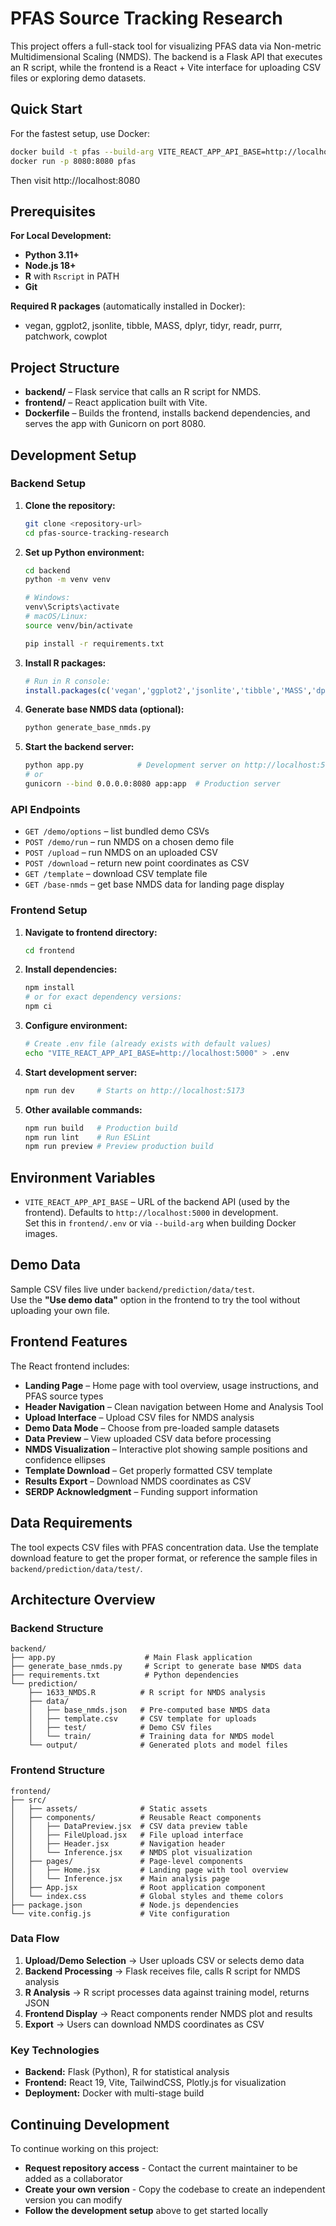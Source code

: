 # PFAS Source Tracking Research

This project offers a full-stack tool for visualizing PFAS data via Non-metric Multidimensional Scaling (NMDS).
The backend is a Flask API that executes an R script, while the frontend is a React + Vite interface for uploading CSV files or exploring demo datasets.

## Quick Start

For the fastest setup, use Docker:

```bash
docker build -t pfas --build-arg VITE_REACT_APP_API_BASE=http://localhost:8080 .
docker run -p 8080:8080 pfas
```

Then visit http://localhost:8080

## Prerequisites

**For Local Development:**

- **Python 3.11+**
- **Node.js 18+**
- **R** with `Rscript` in PATH
- **Git**

**Required R packages** (automatically installed in Docker):

- vegan, ggplot2, jsonlite, tibble, MASS, dplyr, tidyr, readr, purrr, patchwork, cowplot

## Project Structure

- **backend/** – Flask service that calls an R script for NMDS.
- **frontend/** – React application built with Vite.
- **Dockerfile** – Builds the frontend, installs backend dependencies, and serves the app with Gunicorn on port 8080.

## Development Setup

### Backend Setup

1. **Clone the repository:**

   ```bash
   git clone <repository-url>
   cd pfas-source-tracking-research
   ```

2. **Set up Python environment:**

   ```bash
   cd backend
   python -m venv venv

   # Windows:
   venv\Scripts\activate
   # macOS/Linux:
   source venv/bin/activate

   pip install -r requirements.txt
   ```

3. **Install R packages:**

   ```r
   # Run in R console:
   install.packages(c('vegan','ggplot2','jsonlite','tibble','MASS','dplyr','tidyr','readr','purrr','patchwork','cowplot'))
   ```

4. **Generate base NMDS data (optional):**

   ```bash
   python generate_base_nmds.py
   ```

5. **Start the backend server:**
   ```bash
   python app.py            # Development server on http://localhost:5000
   # or
   gunicorn --bind 0.0.0.0:8080 app:app  # Production server
   ```

### API Endpoints

- `GET /demo/options` – list bundled demo CSVs
- `POST /demo/run` – run NMDS on a chosen demo file
- `POST /upload` – run NMDS on an uploaded CSV
- `POST /download` – return new point coordinates as CSV
- `GET /template` – download CSV template file
- `GET /base-nmds` – get base NMDS data for landing page display

### Frontend Setup

1. **Navigate to frontend directory:**

   ```bash
   cd frontend
   ```

2. **Install dependencies:**

   ```bash
   npm install
   # or for exact dependency versions:
   npm ci
   ```

3. **Configure environment:**

   ```bash
   # Create .env file (already exists with default values)
   echo "VITE_REACT_APP_API_BASE=http://localhost:5000" > .env
   ```

4. **Start development server:**

   ```bash
   npm run dev     # Starts on http://localhost:5173
   ```

5. **Other available commands:**
   ```bash
   npm run build   # Production build
   npm run lint    # Run ESLint
   npm run preview # Preview production build
   ```

## Environment Variables

- `VITE_REACT_APP_API_BASE` – URL of the backend API (used by the frontend). Defaults to `http://localhost:5000` in development.  
  Set this in `frontend/.env` or via `--build-arg` when building Docker images.

## Demo Data

Sample CSV files live under `backend/prediction/data/test`.  
Use the **"Use demo data"** option in the frontend to try the tool without uploading your own file.

## Frontend Features

The React frontend includes:

- **Landing Page** – Home page with tool overview, usage instructions, and PFAS source types
- **Header Navigation** – Clean navigation between Home and Analysis Tool
- **Upload Interface** – Upload CSV files for NMDS analysis
- **Demo Data Mode** – Choose from pre-loaded sample datasets
- **Data Preview** – View uploaded CSV data before processing
- **NMDS Visualization** – Interactive plot showing sample positions and confidence ellipses
- **Template Download** – Get properly formatted CSV template
- **Results Export** – Download NMDS coordinates as CSV
- **SERDP Acknowledgment** – Funding support information

## Data Requirements

The tool expects CSV files with PFAS concentration data. Use the template download feature to get the proper format, or reference the sample files in `backend/prediction/data/test/`.

## Architecture Overview

### Backend Structure

```
backend/
├── app.py                    # Main Flask application
├── generate_base_nmds.py     # Script to generate base NMDS data
├── requirements.txt          # Python dependencies
└── prediction/
    ├── 1633_NMDS.R          # R script for NMDS analysis
    ├── data/
    │   ├── base_nmds.json   # Pre-computed base NMDS data
    │   ├── template.csv     # CSV template for uploads
    │   ├── test/            # Demo CSV files
    │   └── train/           # Training data for NMDS model
    └── output/              # Generated plots and model files
```

### Frontend Structure

```
frontend/
├── src/
│   ├── assets/              # Static assets
│   ├── components/          # Reusable React components
│   │   ├── DataPreview.jsx  # CSV data preview table
│   │   ├── FileUpload.jsx   # File upload interface
│   │   ├── Header.jsx       # Navigation header
│   │   └── Inference.jsx    # NMDS plot visualization
│   ├── pages/               # Page-level components
│   │   ├── Home.jsx         # Landing page with tool overview
│   │   └── Inference.jsx    # Main analysis page
│   ├── App.jsx              # Root application component
│   └── index.css            # Global styles and theme colors
├── package.json             # Node.js dependencies
└── vite.config.js           # Vite configuration
```

### Data Flow

1. **Upload/Demo Selection** → User uploads CSV or selects demo data
2. **Backend Processing** → Flask receives file, calls R script for NMDS analysis
3. **R Analysis** → R script processes data against training model, returns JSON
4. **Frontend Display** → React components render NMDS plot and results
5. **Export** → Users can download NMDS coordinates as CSV

### Key Technologies

- **Backend:** Flask (Python), R for statistical analysis
- **Frontend:** React 19, Vite, TailwindCSS, Plotly.js for visualization
- **Deployment:** Docker with multi-stage build

## Continuing Development

To continue working on this project:

- **Request repository access** - Contact the current maintainer to be added as a collaborator
- **Create your own version** - Copy the codebase to create an independent version you can modify
- **Follow the development setup** above to get started locally

